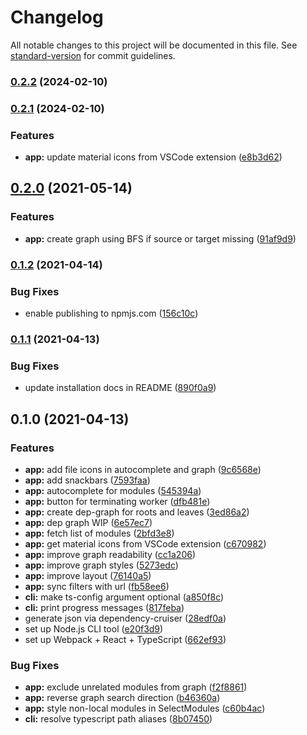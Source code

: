 # Changelog

All notable changes to this project will be documented in this file. See [standard-version](https://github.com/conventional-changelog/standard-version) for commit guidelines.

### [0.2.2](https://github.com/rx-angular/import-graph-visualizer/compare/v0.2.1...v0.2.2) (2024-02-10)

### [0.2.1](https://github.com/rx-angular/import-graph-visualizer/compare/v0.2.0...v0.2.1) (2024-02-10)


### Features

* **app:** update material icons from VSCode extension ([e8b3d62](https://github.com/rx-angular/import-graph-visualizer/commit/e8b3d623df720fd33f32304c250067e6f49015ff))

## [0.2.0](https://github.com/rx-angular/import-graph-visualizer/compare/v0.1.2...v0.2.0) (2021-05-14)


### Features

* **app:** create graph using BFS if source or target missing ([91af9d9](https://github.com/rx-angular/import-graph-visualizer/commit/91af9d95542a11bf55189c3c54f0cabbc7c5375f))

### [0.1.2](https://github.com/rx-angular/import-graph-visualizer/compare/v0.1.1...v0.1.2) (2021-04-14)


### Bug Fixes

* enable publishing to npmjs.com ([156c10c](https://github.com/rx-angular/import-graph-visualizer/commit/156c10ccb7ff48e4e0d269c5c15ed5cb948ca743))

### [0.1.1](https://github.com/rx-angular/import-graph-visualizer/compare/v0.1.0...v0.1.1) (2021-04-13)


### Bug Fixes

* update installation docs in README ([890f0a9](https://github.com/rx-angular/import-graph-visualizer/commit/890f0a9e946fa362c43b9fbba6861b27130a9c43))

## 0.1.0 (2021-04-13)


### Features

* **app:** add file icons in autocomplete and graph ([9c6568e](https://github.com/rx-angular/import-graph-visualizer/commit/9c6568e06e320957906e17d64b3e5b759c5a1302))
* **app:** add snackbars ([7593faa](https://github.com/rx-angular/import-graph-visualizer/commit/7593faad5d0b13e25e98566426b32eb8acf6c7de))
* **app:** autocomplete for modules ([545394a](https://github.com/rx-angular/import-graph-visualizer/commit/545394add19ab38ea7b5fa27ede655d568d5e02b))
* **app:** button for terminating worker ([dfb481e](https://github.com/rx-angular/import-graph-visualizer/commit/dfb481ee669d2933383ebb43ce18446c44ba1150))
* **app:** create dep-graph for roots and leaves ([3ed86a2](https://github.com/rx-angular/import-graph-visualizer/commit/3ed86a24dcb3068861f318953be670c85db7b7ab))
* **app:** dep graph WIP ([6e57ec7](https://github.com/rx-angular/import-graph-visualizer/commit/6e57ec7ba5efb5405c86f12d19e21e1e2b9f1afb))
* **app:** fetch list of modules ([2bfd3e8](https://github.com/rx-angular/import-graph-visualizer/commit/2bfd3e88a95a27c0214314986c9884219e5612d4))
* **app:** get material icons from VSCode extension ([c670982](https://github.com/rx-angular/import-graph-visualizer/commit/c670982a8d780b2267678d73fda7ecf72ab62f66))
* **app:** improve graph readability ([cc1a206](https://github.com/rx-angular/import-graph-visualizer/commit/cc1a206de07447c5134807e25f83db6ff3a18402))
* **app:** improve graph styles ([5273edc](https://github.com/rx-angular/import-graph-visualizer/commit/5273edc5d15c3d33ac81c2f43c8930439fb91b2f))
* **app:** improve layout ([76140a5](https://github.com/rx-angular/import-graph-visualizer/commit/76140a536484bdf822662383d0c9c9529fe7d0d4))
* **app:** sync filters with url ([fb58ee6](https://github.com/rx-angular/import-graph-visualizer/commit/fb58ee6fd1173db68347842bf7cafb1eb7e7ce35))
* **cli:** make ts-config argument optional ([a850f8c](https://github.com/rx-angular/import-graph-visualizer/commit/a850f8ce7c99ea55f15bb4ab84c9e5171e584f93))
* **cli:** print progress messages ([817feba](https://github.com/rx-angular/import-graph-visualizer/commit/817feba576ba33496768b36268750adf13b671f1))
* generate json via dependency-cruiser ([28edf0a](https://github.com/rx-angular/import-graph-visualizer/commit/28edf0a3f1beabfbf392c24d3f93cc0d291e843f))
* set up Node.js CLI tool ([e20f3d9](https://github.com/rx-angular/import-graph-visualizer/commit/e20f3d9e6a0565077d7d5579faa4bde357940207))
* set up Webpack + React + TypeScript ([662ef93](https://github.com/rx-angular/import-graph-visualizer/commit/662ef93c445cd1f231d1e236923f41c2d777f979))


### Bug Fixes

* **app:** exclude unrelated modules from graph ([f2f8861](https://github.com/rx-angular/import-graph-visualizer/commit/f2f88617b3d4d5535d95cbd72d57942d5b27dc5c))
* **app:** reverse graph search direction ([b46360a](https://github.com/rx-angular/import-graph-visualizer/commit/b46360a7c6c255cf3f9872a9522afdd5f9dffdb1))
* **app:** style non-local modules in SelectModules ([c60b4ac](https://github.com/rx-angular/import-graph-visualizer/commit/c60b4ac773ea7999b24203859aeeba93d6676510))
* **cli:** resolve typescript path aliases ([8b07450](https://github.com/rx-angular/import-graph-visualizer/commit/8b07450b231028517573e6b993ecb7f9ed4505d2))
